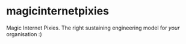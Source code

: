 # magicinternetpixies
Magic Internet Pixies. The right sustaining engineering model for *your* organisation :)
